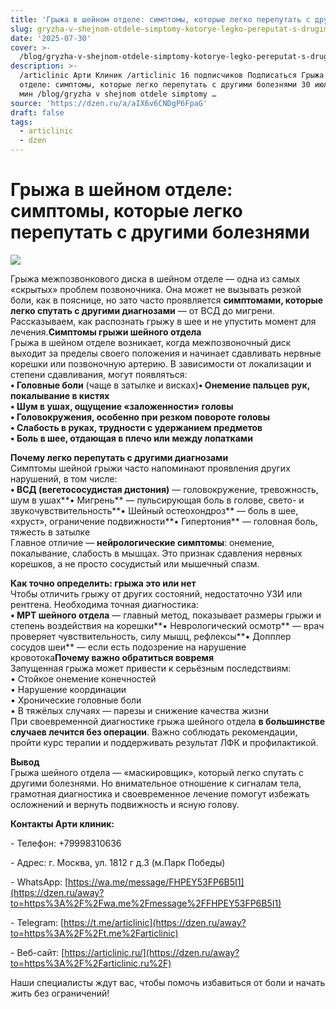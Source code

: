 ```yaml
---
title: 'Грыжа в шейном отделе: симптомы, которые легко перепутать с другими болезнями'
slug: gryzha-v-shejnom-otdele-simptomy-kotorye-legko-pereputat-s-drugimi-boleznyami
date: '2025-07-30'
cover: >-
  /blog/gryzha-v-shejnom-otdele-simptomy-kotorye-legko-pereputat-s-drugimi-boleznyami/cover.jpg
description: >-
  /articlinic Арти Клиник /articlinic 16 подписчиков Подписаться Грыжа в шейном
  отделе: симптомы, которые легко перепутать с другими болезнями 30 июля30 июл 2
  мин /blog/gryzha v shejnom otdele simptomy …
source: 'https://dzen.ru/a/aIX6v6CNDgP6FpaG'
draft: false
tags:
  - articlinic
  - dzen
---
```


# Грыжа в шейном отделе: симптомы, которые легко перепутать с другими болезнями

![](/blog/gryzha-v-shejnom-otdele-simptomy-kotorye-legko-pereputat-s-drugimi-boleznyami/img-0.jpg)

Грыжа межпозвонкового диска в шейном отделе — одна из самых «скрытых» проблем позвоночника. Она может не вызывать резкой боли, как в пояснице, но зато часто проявляется **симптомами, которые легко спутать с другими диагнозами** — от ВСД до мигрени.  
Рассказываем, как распознать грыжу в шее и не упустить момент для лечения.**Симптомы грыжи шейного отдела**  
Грыжа в шейном отделе возникает, когда межпозвоночный диск выходит за пределы своего положения и начинает сдавливать нервные корешки или позвоночную артерию. В зависимости от локализации и степени сдавливания, могут появляться:  
**• Головные боли** (чаще в затылке и висках)**• Онемение пальцев рук, покалывание в кистях**  
**• Шум в ушах, ощущение «заложенности» головы**  
**• Головокружения, особенно при резком повороте головы**  
**• Слабость в руках, трудности с удержанием предметов**  
**• Боль в шее, отдающая в плечо или между лопатками**  
  
**Почему легко перепутать с другими диагнозами**  
Симптомы шейной грыжи часто напоминают проявления других нарушений, в том числе:  
**• ВСД (вегетососудистая дистония)** — головокружение, тревожность, шум в ушах**• Мигрень** — пульсирующая боль в голове, свето- и звукочувствительность**• Шейный остеохондроз** — боль в шее, «хруст», ограничение подвижности**• Гипертония** — головная боль, тяжесть в затылке  
Главное отличие — **нейрологические симптомы**: онемение, покалывание, слабость в мышцах. Это признак сдавления нервных корешков, а не просто сосудистый или мышечный спазм.  
  
**Как точно определить: грыжа это или нет**  
Чтобы отличить грыжу от других состояний, недостаточно УЗИ или рентгена. Необходима точная диагностика:  
**• МРТ шейного отдела** — главный метод, показывает размеры грыжи и степень воздействия на корешки**• Неврологический осмотр** — врач проверяет чувствительность, силу мышц, рефлексы**• Допплер сосудов шеи** — если есть подозрение на нарушение кровотока**Почему важно обратиться вовремя**  
Запущенная грыжа может привести к серьёзным последствиям:  
• Стойкое онемение конечностей  
• Нарушение координации  
• Хронические головные боли  
• В тяжёлых случаях — парезы и снижение качества жизни  
При своевременной диагностике грыжа шейного отдела **в большинстве случаев лечится без операции**. Важно соблюдать рекомендации, пройти курс терапии и поддерживать результат ЛФК и профилактикой.  
  
**Вывод**  
Грыжа шейного отдела — «маскировщик», который легко спутать с другими болезнями. Но внимательное отношение к сигналам тела, грамотная диагностика и своевременное лечение помогут избежать осложнений и вернуть подвижность и ясную голову.  

**Контакты Арти клиник:**

\- Телефон: +79998310636

\- Адрес: г. Москва, ул. 1812 г д.3 (м.Парк Победы)

\- WhatsApp: [https://wa.me/message/FHPEY53FP6B5I1](https://dzen.ru/away?to=https%3A%2F%2Fwa.me%2Fmessage%2FFHPEY53FP6B5I1)

\- Telegram: [https://t.me/articlinic](https://dzen.ru/away?to=https%3A%2F%2Ft.me%2Farticlinic)

\- Веб-сайт: [https://articlinic.ru/](https://dzen.ru/away?to=https%3A%2F%2Farticlinic.ru%2F)

Наши специалисты ждут вас, чтобы помочь избавиться от боли и начать жить без ограничений!